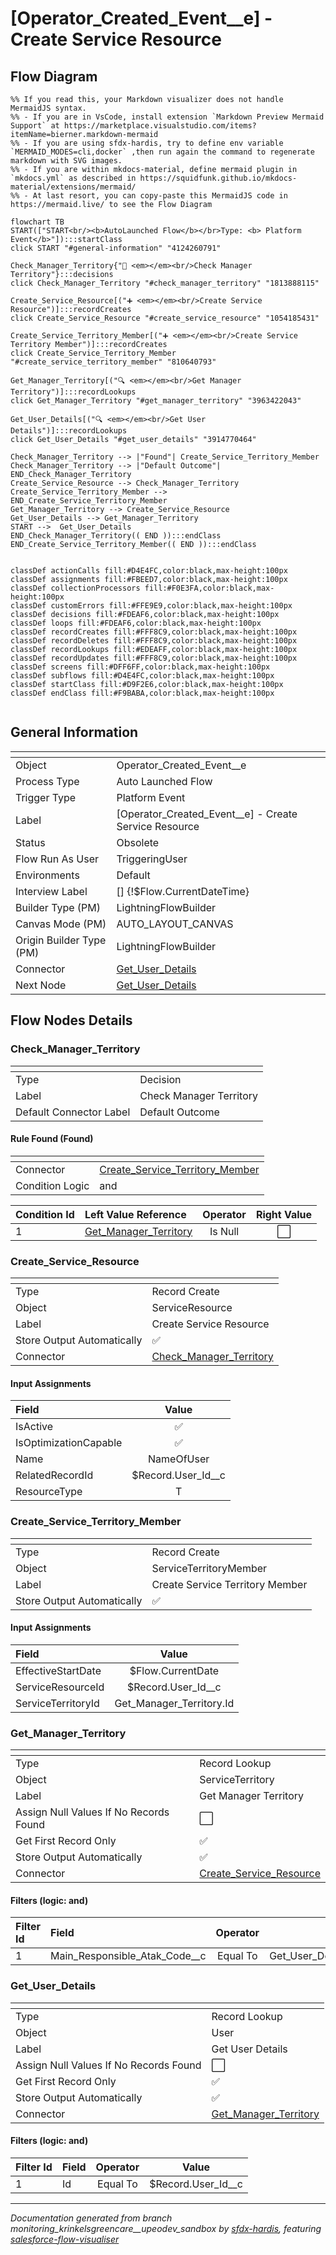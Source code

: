 # [Operator_Created_Event__e] - Create Service Resource

## Flow Diagram

```mermaid
%% If you read this, your Markdown visualizer does not handle MermaidJS syntax.
%% - If you are in VsCode, install extension `Markdown Preview Mermaid Support` at https://marketplace.visualstudio.com/items?itemName=bierner.markdown-mermaid
%% - If you are using sfdx-hardis, try to define env variable `MERMAID_MODES=cli,docker` ,then run again the command to regenerate markdown with SVG images.
%% - If you are within mkdocs-material, define mermaid plugin in `mkdocs.yml` as described in https://squidfunk.github.io/mkdocs-material/extensions/mermaid/
%% - At last resort, you can copy-paste this MermaidJS code in https://mermaid.live/ to see the Flow Diagram

flowchart TB
START(["START<br/><b>AutoLaunched Flow</b></br>Type: <b> Platform Event</b>"]):::startClass
click START "#general-information" "4124260791"

Check_Manager_Territory{"🔀 <em></em><br/>Check Manager Territory"}:::decisions
click Check_Manager_Territory "#check_manager_territory" "1813888115"

Create_Service_Resource[("➕ <em></em><br/>Create Service Resource")]:::recordCreates
click Create_Service_Resource "#create_service_resource" "1054185431"

Create_Service_Territory_Member[("➕ <em></em><br/>Create Service Territory Member")]:::recordCreates
click Create_Service_Territory_Member "#create_service_territory_member" "810640793"

Get_Manager_Territory[("🔍 <em></em><br/>Get Manager Territory")]:::recordLookups
click Get_Manager_Territory "#get_manager_territory" "3963422043"

Get_User_Details[("🔍 <em></em><br/>Get User Details")]:::recordLookups
click Get_User_Details "#get_user_details" "3914770464"

Check_Manager_Territory --> |"Found"| Create_Service_Territory_Member
Check_Manager_Territory --> |"Default Outcome"| END_Check_Manager_Territory
Create_Service_Resource --> Check_Manager_Territory
Create_Service_Territory_Member --> END_Create_Service_Territory_Member
Get_Manager_Territory --> Create_Service_Resource
Get_User_Details --> Get_Manager_Territory
START -->  Get_User_Details
END_Check_Manager_Territory(( END )):::endClass
END_Create_Service_Territory_Member(( END )):::endClass


classDef actionCalls fill:#D4E4FC,color:black,max-height:100px
classDef assignments fill:#FBEED7,color:black,max-height:100px
classDef collectionProcessors fill:#F0E3FA,color:black,max-height:100px
classDef customErrors fill:#FFE9E9,color:black,max-height:100px
classDef decisions fill:#FDEAF6,color:black,max-height:100px
classDef loops fill:#FDEAF6,color:black,max-height:100px
classDef recordCreates fill:#FFF8C9,color:black,max-height:100px
classDef recordDeletes fill:#FFF8C9,color:black,max-height:100px
classDef recordLookups fill:#EDEAFF,color:black,max-height:100px
classDef recordUpdates fill:#FFF8C9,color:black,max-height:100px
classDef screens fill:#DFF6FF,color:black,max-height:100px
classDef subflows fill:#D4E4FC,color:black,max-height:100px
classDef startClass fill:#D9F2E6,color:black,max-height:100px
classDef endClass fill:#F9BABA,color:black,max-height:100px


```

## General Information

|<!-- -->|<!-- -->|
|:---|:---|
|Object|Operator_Created_Event__e|
|Process Type| Auto Launched Flow|
|Trigger Type| Platform Event|
|Label|[Operator_Created_Event__e] - Create Service Resource|
|Status|Obsolete|
|Flow Run As User|TriggeringUser|
|Environments|Default|
|Interview Label|[] {!$Flow.CurrentDateTime}|
| Builder Type (PM)|LightningFlowBuilder|
| Canvas Mode (PM)|AUTO_LAYOUT_CANVAS|
| Origin Builder Type (PM)|LightningFlowBuilder|
|Connector|[Get_User_Details](#get_user_details)|
|Next Node|[Get_User_Details](#get_user_details)|


## Flow Nodes Details

### Check_Manager_Territory

|<!-- -->|<!-- -->|
|:---|:---|
|Type|Decision|
|Label|Check Manager Territory|
|Default Connector Label|Default Outcome|


#### Rule Found (Found)

|<!-- -->|<!-- -->|
|:---|:---|
|Connector|[Create_Service_Territory_Member](#create_service_territory_member)|
|Condition Logic|and|




|Condition Id|Left Value Reference|Operator|Right Value|
|:-- |:-- |:--:|:--: |
|1|[Get_Manager_Territory](#get_manager_territory)| Is Null|⬜|




### Create_Service_Resource

|<!-- -->|<!-- -->|
|:---|:---|
|Type|Record Create|
|Object|ServiceResource|
|Label|Create Service Resource|
|Store Output Automatically|✅|
|Connector|[Check_Manager_Territory](#check_manager_territory)|


#### Input Assignments

|Field|Value|
|:-- |:--: |
|IsActive|✅|
|IsOptimizationCapable|✅|
|Name|NameOfUser|
|RelatedRecordId|$Record.User_Id__c|
|ResourceType|T|




### Create_Service_Territory_Member

|<!-- -->|<!-- -->|
|:---|:---|
|Type|Record Create|
|Object|ServiceTerritoryMember|
|Label|Create Service Territory Member|
|Store Output Automatically|✅|


#### Input Assignments

|Field|Value|
|:-- |:--: |
|EffectiveStartDate|$Flow.CurrentDate|
|ServiceResourceId|$Record.User_Id__c|
|ServiceTerritoryId|Get_Manager_Territory.Id|




### Get_Manager_Territory

|<!-- -->|<!-- -->|
|:---|:---|
|Type|Record Lookup|
|Object|ServiceTerritory|
|Label|Get Manager Territory|
|Assign Null Values If No Records Found|⬜|
|Get First Record Only|✅|
|Store Output Automatically|✅|
|Connector|[Create_Service_Resource](#create_service_resource)|


#### Filters (logic: **and**)

|Filter Id|Field|Operator|Value|
|:-- |:-- |:--:|:--: |
|1|Main_Responsible_Atak_Code__c| Equal To|Get_User_Details.Manager.ATAK_Code__c|




### Get_User_Details

|<!-- -->|<!-- -->|
|:---|:---|
|Type|Record Lookup|
|Object|User|
|Label|Get User Details|
|Assign Null Values If No Records Found|⬜|
|Get First Record Only|✅|
|Store Output Automatically|✅|
|Connector|[Get_Manager_Territory](#get_manager_territory)|


#### Filters (logic: **and**)

|Filter Id|Field|Operator|Value|
|:-- |:-- |:--:|:--: |
|1|Id| Equal To|$Record.User_Id__c|








___

_Documentation generated from branch monitoring_krinkelsgreencare__upeodev_sandbox by [sfdx-hardis](https://sfdx-hardis.cloudity.com), featuring [salesforce-flow-visualiser](https://github.com/toddhalfpenny/salesforce-flow-visualiser)_